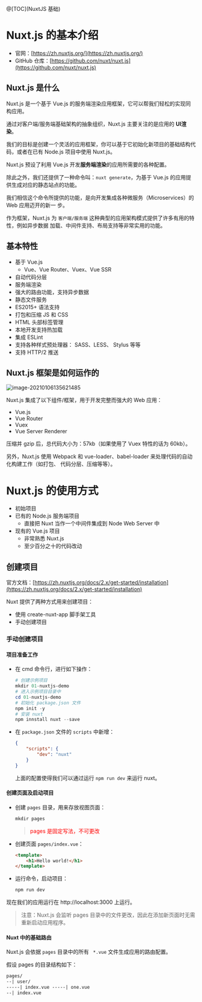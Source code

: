 @[TOC](NuxtJS 基础)

# Nuxt.js 的基本介绍 

* 官网：[https://zh.nuxtjs.org/](https://zh.nuxtjs.org/)
* GitHub 仓库：[https://github.com/nuxt/nuxt.js](https://github.com/nuxt/nuxt.js)

## Nuxt.js 是什么 

Nuxt.js 是一个基于 Vue.js 的服务端渲染应用框架，它可以帮我们轻松的实现同构应用。

通过对客户端/服务端基础架构的抽象组织，Nuxt.js 主要关注的是应用的 **UI渲染**。 

我们的目标是创建一个灵活的应用框架，你可以基于它初始化新项目的基础结构代码，或者在已有 Node.js 项目中使用 Nuxt.js。 

Nuxt.js 预设了利用 Vue.js 开发**服务端渲染**的应用所需要的各种配置。

除此之外，我们还提供了一种命令叫：`nuxt generate`，为基于 Vue.js 的应用提供生成对应的静态站点的功能。 

我们相信这个命令所提供的功能，是向开发集成各种微服务（Microservices）的 Web 应用迈开的新一 步。 

作为框架，Nuxt.js 为 `客户端/服务端` 这种典型的应用架构模式提供了许多有用的特性，例如异步数据 加载、中间件支持、布局支持等非常实用的功能。 

## 基本特性 

* 基于 Vue.js 
  * Vue、Vue Router、Vuex、Vue SSR 
* 自动代码分层 
* 服务端渲染 
* 强大的路由功能，支持异步数据 
* 静态文件服务 
* ES2015+ 语法支持 
* 打包和压缩 JS 和 CSS 
* HTML 头部标签管理 
* 本地开发支持热加载 
* 集成 ESLint 
* 支持各种样式预处理器： SASS、LESS、 Stylus 等等 
* 支持 HTTP/2 推送 

## Nuxt.js 框架是如何运作的 

![image-20210106135621485](C:\Users\86135\AppData\Roaming\Typora\typora-user-images\image-20210106135621485.png)

Nuxt.js 集成了以下组件/框架，用于开发完整而强大的 Web 应用： 

* Vue.js 
* Vue Router 
* Vuex 
* Vue Server Renderer 

压缩并 gzip 后，总代码大小为：57kb（如果使用了 Vuex 特性的话为 60kb）。 

另外，Nuxt.js 使用 Webpack 和 vue-loader、babel-loader 来处理代码的自动化构建工作（如打包、 代码分层、压缩等等）。 

# Nuxt.js 的使用方式

* 初始项目
* 已有的 Node.js 服务端项目
  * 直接把 Nuxt 当作一个中间件集成到 Node Web Server 中
* 现有的 Vue.js 项目
  * 非常熟悉 Nuxt.js
  * 至少百分之十的代码改动

## 创建项目 

官方文档：[https://zh.nuxtjs.org/docs/2.x/get-started/installation](https://zh.nuxtjs.org/docs/2.x/get-started/installation)

Nuxt 提供了两种方式用来创建项目： 

* 使用 create-nuxt-app 脚手架工具 
* 手动创建项目

### 手动创建项目

#### 项目准备工作

* 在 cmd 命令行，进行如下操作：

  ```powershell
  # 创建示例项目 
  mkdir 01-nuxtjs-demo 
  # 进入示例项目目录中 
  cd 01-nuxtjs-demo  
  # 初始化 package.json 文件 
  npm init -y 
  # 安装 nuxt 
  npm innstall nuxt --save
  ```

* 在 `package.json` 文件的 `scripts` 中新增： 

  ```json
  {
      "scripts": {
          "dev": "nuxt"
      }
  }
  ```

  上面的配置使得我们可以通过运行 `npm run dev` 来运行 nuxt。 

#### 创建页面及启动项目 

* 创建 `pages` 目录，用来存放视图页面： 

  ```powershell
  mkdir pages 
  ```

  > <font color="#f00">pages 是固定写法，不可更改</font>

* 创建页面 `pages/index.vue`： 

  ```html
  <template> 
      <h1>Hello world!</h1> 
  </template> 
  ```

* 运行命令，启动项目：

  ```powershell
  npm run dev 
  ```

现在我们的应用运行在  http://localhost:3000 上运行。 

> 注意：Nuxt.js 会监听 pages 目录中的文件更改，因此在添加新页面时无需重新启动应用程序。 

#### Nuxt 中的基础路由 

Nuxt.js 会依据 `pages` 目录中的所有 ` *.vue` 文件生成应用的路由配置。 

假设   pages 的目录结构如下：

```markdown
pages/ 
--| user/ 
-----| index.vue -----| one.vue 
--| index.vue
```

